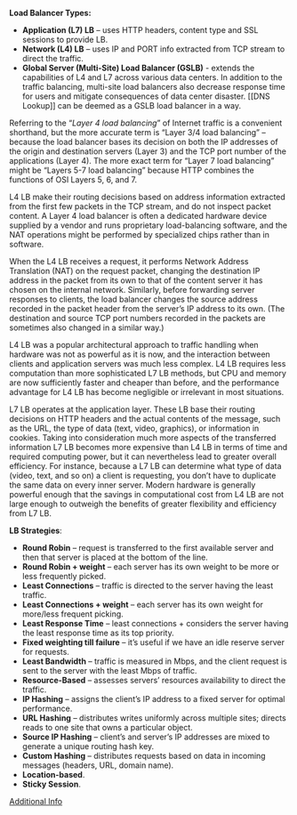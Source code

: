 **Load Balancer Types:**
- **Application (L7) LB** – uses HTTP headers, content type and SSL sessions to provide LB.
- **Network (L4) LB** – uses IP and PORT info extracted from TCP stream to direct the traffic.
- **Global Server (Multi-Site) Load Balancer (GSLB)** - extends the capabilities of L4 and L7 across various data centers. In addition to the traffic balancing, multi-site load balancers also decrease response time for users and mitigate consequences of data center disaster. [[DNS Lookup]] can be deemed as a GSLB load balancer in a way.

Referring to the “*Layer 4 load balancing*” of Internet traffic is a convenient shorthand, but the more accurate term is “Layer 3/4 load balancing” – because the load balancer bases its decision on both the IP addresses of the origin and destination servers (Layer 3) and the TCP port number of the applications (Layer 4). The more exact term for “Layer 7 load balancing” might be “Layers 5-7 load balancing” because HTTP combines the functions of OSI Layers 5, 6, and 7.

L4 LB make their routing decisions based on address information extracted from the first few packets in the TCP stream, and do not inspect packet content. A Layer 4 load balancer is often a dedicated hardware device supplied by a vendor and runs proprietary load-balancing software, and the NAT operations might be performed by specialized chips rather than in software.

When the L4 LB receives a request, it performs Network Address Translation (NAT) on the request packet, changing the destination IP address in the packet from its own to that of the content server it has chosen on the internal network. Similarly, before forwarding server responses to clients, the load balancer changes the source address recorded in the packet header from the server’s IP address to its own. (The destination and source TCP port numbers recorded in the packets are sometimes also changed in a similar way.)

L4 LB was a popular architectural approach to traffic handling when hardware was not as powerful as it is now, and the interaction between clients and application servers was much less complex. L4 LB requires less computation than more sophisticated L7 LB methods, but CPU and memory are now sufficiently faster and cheaper than before, and the performance advantage for L4 LB has become negligible or irrelevant in most situations.

L7 LB operates at the application layer. These LB base their routing decisions on HTTP headers and the actual contents of the message, such as the URL, the type of data (text, video, graphics), or information in cookies. Taking into consideration much more aspects of the transferred information L7 LB becomes more expensive than L4 LB in terms of time and required computing power, but it can nevertheless lead to greater overall efficiency. For instance, because a L7 LB can determine what type of data (video, text, and so on) a client is requesting, you don’t have to duplicate the same data on every inner server. Modern hardware is generally powerful enough that the savings in computational cost from L4 LB are not large enough to outweigh the benefits of greater flexibility and efficiency from L7 LB.

**LB Strategies**:
- **Round Robin** – request is transferred to the first available server and then that server is placed at the bottom of the line.
- **Round Robin + weight** – each server has its own weight to be more or less frequently picked.
- **Least Connections** – traffic is directed to the server having the least traffic.
- **Least Connections + weight** – each server has its own weight for more/less frequent picking.
- **Least Response Time** – least connections + considers the server having the least response time as its top priority.
- **Fixed weighting till failure** – it’s useful if we have an idle reserve server for requests.
- **Least Bandwidth** – traffic is measured in Mbps, and the client request is sent to the server with the least Mbps of traffic.
- **Resource-Based** – assesses servers’ resources availability to direct the traffic.
- **IP Hashing** – assigns the client’s IP address to a fixed server for optimal performance.
- **URL Hashing** – distributes writes uniformly across multiple sites; directs reads to one site that owns a particular object.
- **Source IP Hashing** – client’s and server’s IP addresses are mixed to generate a unique routing hash key.
- **Custom Hashing** – distributes requests based on data in incoming messages (headers, URL, domain name).
- **Location-based**.
- **Sticky Session**.

[Additional Info](https://www.appviewx.com/education-center/load-balancer-and-types/)
